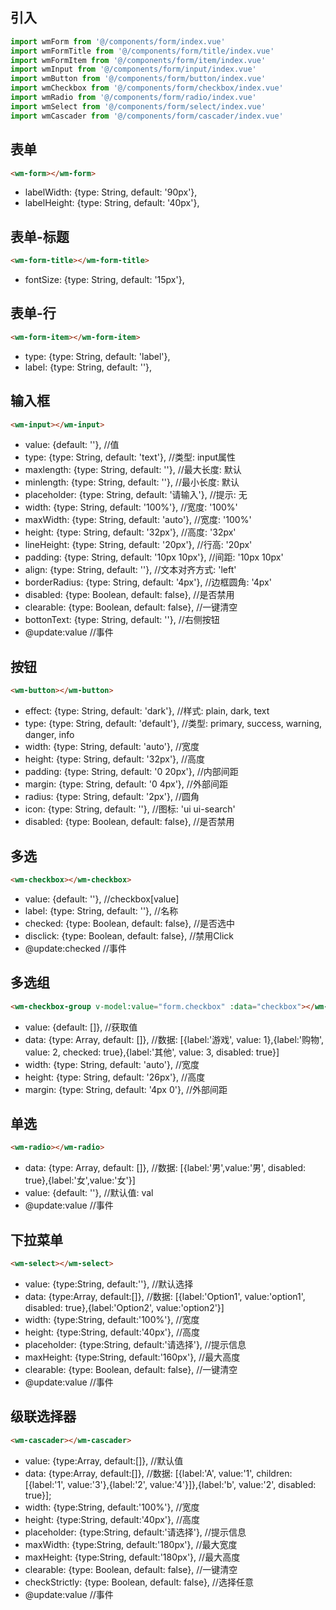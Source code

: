 ## 引入
```javascript
import wmForm from '@/components/form/index.vue'
import wmFormTitle from '@/components/form/title/index.vue'
import wmFormItem from '@/components/form/item/index.vue'
import wmInput from '@/components/form/input/index.vue'
import wmButton from '@/components/form/button/index.vue'
import wmCheckbox from '@/components/form/checkbox/index.vue'
import wmRadio from '@/components/form/radio/index.vue'
import wmSelect from '@/components/form/select/index.vue'
import wmCascader from '@/components/form/cascader/index.vue'
```

## 表单
```html
<wm-form></wm-form>
```
- labelWidth: {type: String, default: '90px'},
- labelHeight: {type: String, default: '40px'},

## 表单-标题
```html
<wm-form-title></wm-form-title>
```
- fontSize: {type: String, default: '15px'},

## 表单-行
```html
<wm-form-item></wm-form-item>
```
- type: {type: String, default: 'label'},
- label: {type: String, default: ''},

## 输入框
```html
<wm-input></wm-input>
```
- value: {default: ''},                             //值
- type: {type: String, default: 'text'},            //类型: input属性
- maxlength: {type: String, default: ''},           //最大长度: 默认
- minlength: {type: String, default: ''},           //最小长度: 默认
- placeholder: {type: String, default: '请输入'},   //提示: 无
- width: {type: String, default: '100%'},           //宽度: '100%'
- maxWidth: {type: String, default: 'auto'},        //宽度: '100%'
- height: {type: String, default: '32px'},          //高度: '32px'
- lineHeight: {type: String, default: '20px'},      //行高: '20px'
- padding: {type: String, default: '10px 10px'},    //间距: '10px 10px'
- align: {type: String, default: ''},               //文本对齐方式: 'left'
- borderRadius: {type: String, default: '4px'},     //边框圆角: '4px'
- disabled: {type: Boolean, default: false},        //是否禁用
- clearable: {type: Boolean, default: false},       //一键清空
- bottonText: {type: String, default: ''},          //右侧按钮
- @update:value //事件

## 按钮
```html
<wm-button></wm-button>
```
- effect: {type: String, default: 'dark'},          //样式: plain, dark, text
- type: {type: String, default: 'default'},         //类型: primary, success, warning, danger, info
- width: {type: String, default: 'auto'},           //宽度
- height: {type: String, default: '32px'},          //高度
- padding: {type: String, default: '0 20px'},       //内部间距
- margin: {type: String, default: '0 4px'},         //外部间距
- radius: {type: String, default: '2px'},           //圆角
- icon: {type: String, default: ''},                //图标: 'ui ui-search'
- disabled: {type: Boolean, default: false},        //是否禁用

## 多选
```html
<wm-checkbox></wm-checkbox>
```
- value: {default: ''},                       //checkbox[value]
- label: {type: String, default: ''},         //名称
- checked: {type: Boolean, default: false},   //是否选中
- disclick: {type: Boolean, default: false},  //禁用Click
- @update:checked                             //事件

## 多选组
```html
<wm-checkbox-group v-model:value="form.checkbox" :data="checkbox"></wm-checkbox-group>
```
- value: {default: []},                     //获取值
- data: {type: Array, default: []},         //数据: [{label:'游戏', value: 1},{label:'购物', value: 2, checked: true},{label:'其他', value: 3, disabled: true}]
- width: {type: String, default: 'auto'},   //宽度
- height: {type: String, default: '26px'},  //高度
- margin: {type: String, default: '4px 0'}, //外部间距

## 单选
```html
<wm-radio></wm-radio>
```
- data: {type: Array, default: []}, //数据: [{label:'男',value:'男', disabled: true},{label:'女',value:'女'}]
- value: {default: ''},             //默认值: val
- @update:value                     //事件

## 下拉菜单
```html
<wm-select></wm-select>
```
- value: {type:String, default:''},               //默认选择
- data: {type:Array, default:[]},                 //数据: [{label:'Option1', value:'option1', disabled: true},{label:'Option2', value:'option2'}]
- width: {type:String, default:'100%'},           //宽度
- height: {type:String, default:'40px'},          //高度
- placeholder: {type:String, default:'请选择'},   //提示信息
- maxHeight: {type:String, default:'160px'},      //最大高度
- clearable: {type: Boolean, default: false},       //一键清空
- @update:value   //事件

## 级联选择器
```html
<wm-cascader></wm-cascader>
```
- value: {type:Array, default:[]},                //默认值
- data: {type:Array, default:[]},                 //数据: [{label:'A', value:'1', children: [{label:'1', value:'3'},{label:'2', value:'4'}]},{label:'b', value:'2', disabled: true}];
- width: {type:String, default:'100%'},           //宽度
- height: {type:String, default:'40px'},          //高度
- placeholder: {type:String, default:'请选择'},   //提示信息
- maxWidth: {type:String, default:'180px'},       //最大宽度
- maxHeight: {type:String, default:'180px'},      //最大高度
- clearable: {type: Boolean, default: false},     //一键清空
- checkStrictly: {type: Boolean, default: false}, //选择任意
- @update:value   //事件

